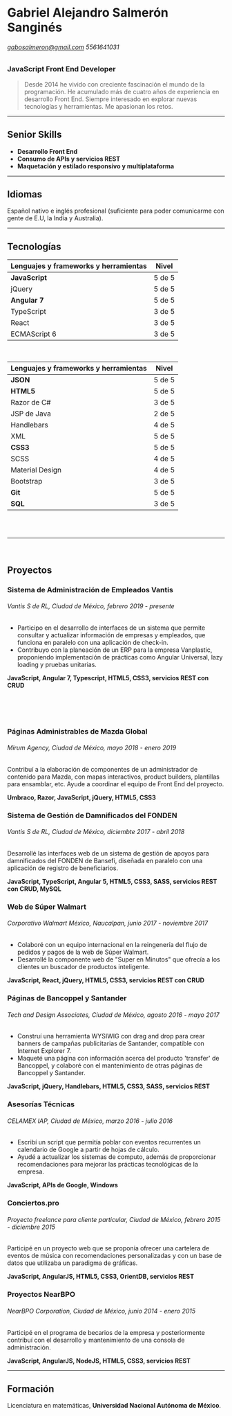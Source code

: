 # Gabriel Alejandro Salmerón Sanginés  
###### gabosalmeron@gmail.com *5561641031*
### JavaScript Front End Developer  

> Desde 2014 he vivido con creciente fascinación el mundo de la programación. He acumulado más de cuatro años de experiencia en desarrollo Front End. Siempre interesado en explorar nuevas tecnologías y herramientas. Me apasionan los retos.

---

## Senior Skills

+ **Desarrollo Front End**
+ **Consumo de APIs y servicios REST**
+ **Maquetación y estilado responsivo y multiplataforma**

--- 

## Idiomas

Español nativo e inglés profesional (suficiente para poder comunicarme con gente de E.U, la India y Australia).

---

## Tecnologías

Lenguajes y frameworks y herramientas | Nivel
--- | ---
**JavaScript** | 5 de 5
jQuery | 5 de 5
**Angular 7** | 5 de 5
TypeScript | 3 de 5
React | 3 de 5 
ECMAScript 6 | 3 de 5

<br/>

Lenguajes y frameworks y herramientas | Nivel
--- | ---
**JSON** | 5 de 5
**HTML5** | 5 de 5
Razor de C# | 3 de 5 
JSP de Java | 2 de 5
Handlebars | 4 de 5 
XML | 5 de 5
**CSS3** | 5 de 5
SCSS | 4 de 5
Material Design | 4 de 5
Bootstrap | 3 de 5
**Git** | 5 de 5
**SQL** | 3 de 5

<br/><br/>

---

<br/>

## Proyectos
  
### Sistema de Administración de Empleados Vantis

###### Vantis S de RL, Ciudad de México, *febrero 2019 - presente*

+ Participo en el desarrollo de interfaces de un sistema que permite consultar y actualizar información de empresas y empleados, que funciona en paralelo con una aplicación de check-in. 
+ Contribuyo con la planeación de un ERP para la empresa Vanplastic, proponiendo implementación de prácticas como Angular Universal, lazy loading y pruebas unitarias.

**JavaScript, Angular 7, Typescript, HTML5, CSS3, servicios REST con CRUD**

<br/><br/><br/>

### Páginas Administrables de Mazda Global

###### Mirum Agency, Ciudad de México, *mayo 2018 - enero 2019*

Contribuí a la elaboración de componentes de un administrador de contenido para Mazda, con mapas interactivos, product builders, plantillas para ensamblar, etc. Ayude a coordinar el equipo de Front End del proyecto. 

**Umbraco, Razor, JavaScript, jQuery, HTML5, CSS3**

### Sistema de Gestión de Damnificados del FONDEN

###### Vantis S de RL, Ciudad de México, *diciembte 2017 - abril 2018*

Desarrollé las interfaces web de un sistema de gestión de apoyos para damnificados del FONDEN de Bansefi, diseñada en paralelo con una aplicación de registro de beneficiarios.  

**JavaScript, TypeScript, Angular 5, HTML5, CSS3, SASS, servicios REST con CRUD, MySQL**

### Web de Súper Walmart

###### Corporativo Walmart México, Naucalpan, *junio 2017 - noviembre 2017*

+ Colaboré con un equipo internacional en la reingenería del flujo de pedidos y pagos de la web de Súper Walmart.
+ Desarrollé la componente web de "Super en Minutos" que ofrecía a los clientes un buscador de productos inteligente.  

**JavaScript, React, jQuery, HTML5, CSS3, servicios REST con CRUD**

### Páginas de Bancoppel y Santander

###### Tech and Design Associates, Ciudad de México, *agosto 2016 - mayo 2017*

+ Construí una herramienta WYSIWIG con drag and drop para crear banners de campañas publicitarias de Santander, compatible con Internet Explorer 7.
+ Maqueté una página con información acerca del producto 'transfer' de Bancoppel, y colaboré con el mantenimiento de otras páginas de Bancoppel y Santander.  

**JavaScript, jQuery, Handlebars, HTML5, CSS3, SASS, servicios REST**

### Asesorías Técnicas

###### CELAMEX IAP, Ciudad de México, *marzo 2016 - julio 2016*

+ Escribí un script que permitía poblar con eventos recurrentes un calendario de Google a partir de hojas de cálculo.
+ Ayudé a actualizar los sistemas de computo, además de proporcionar recomendaciones para mejorar las prácticas tecnológicas de la empresa.  

**JavaScript, APIs de Google, Windows**

### Conciertos.pro

###### Proyecto freelance para cliente particular, Ciudad de México, *febrero 2015 - diciembre 2015*

Participé en un proyecto web que se proponía ofrecer una cartelera de eventos de música con recomendaciones
personalizadas y con un base de datos que utilizaba un paradigma de gráficas.  

**JavaScript, AngularJS, HTML5, CSS3, OrientDB, servicios REST** 

### Proyectos NearBPO

###### NearBPO Corporation, Ciudad de México, *junio 2014 - enero 2015*

Participé en el programa de becarios de la empresa y posteriormente contribuí con el desarrollo y mantenimiento de una consola de administración.

**JavaScript, AngularJS, NodeJS, HTML5, CSS3, servicios REST** 

---

## Formación

Licenciatura en matemáticas, **Universidad Nacional Autónoma de México**.

